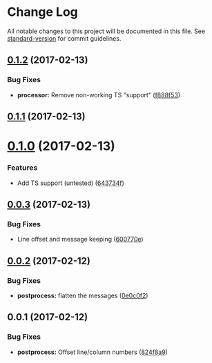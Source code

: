 # Change Log

All notable changes to this project will be documented in this file. See [standard-version](https://github.com/conventional-changelog/standard-version) for commit guidelines.

<a name="0.1.2"></a>
## [0.1.2](https://github.com/knownasilya/eslint-plugin-doc-code-blocks/compare/v0.1.1...v0.1.2) (2017-02-13)


### Bug Fixes

* **processor:** Remove non-working TS "support" ([f888f53](https://github.com/knownasilya/eslint-plugin-doc-code-blocks/commit/f888f53))



<a name="0.1.1"></a>
## [0.1.1](https://github.com/knownasilya/eslint-plugin-doc-code-blocks/compare/v0.1.0...v0.1.1) (2017-02-13)



<a name="0.1.0"></a>
# [0.1.0](https://github.com/knownasilya/eslint-plugin-doc-code-blocks/compare/v0.0.3...v0.1.0) (2017-02-13)


### Features

* Add TS support (untested) ([643734f](https://github.com/knownasilya/eslint-plugin-doc-code-blocks/commit/643734f))



<a name="0.0.3"></a>
## [0.0.3](https://github.com/knownasilya/eslint-plugin-doc-code-blocks/compare/v0.0.2...v0.0.3) (2017-02-13)


### Bug Fixes

* Line offset and message keeping ([600770e](https://github.com/knownasilya/eslint-plugin-doc-code-blocks/commit/600770e))



<a name="0.0.2"></a>
## [0.0.2](https://github.com/knownasilya/eslint-plugin-doc-code-blocks/compare/v0.0.1...v0.0.2) (2017-02-12)


### Bug Fixes

* **postprocess:** flatten the messages ([0e0c0f2](https://github.com/knownasilya/eslint-plugin-doc-code-blocks/commit/0e0c0f2))



<a name="0.0.1"></a>
## 0.0.1 (2017-02-12)


### Bug Fixes

* **postprocess:** Offset line/column numbers ([824f8a9](https://github.com/knownasilya/eslint-plugin-doc-code-blocks/commit/824f8a9))
